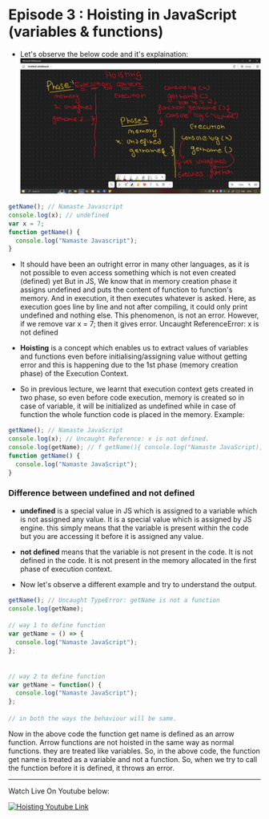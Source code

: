 # Episode 3 : Hoisting in JavaScript (variables & functions)

- Let's observe the below code and it's explaination:
![Hoisting 1](/assets/Hoisting1.png "Hoisting")

```js
getName(); // Namaste Javascript
console.log(x); // undefined
var x = 7;
function getName() {
  console.log("Namaste Javascript");
}
```

- It should have been an outright error in many other languages, as it is not possible to even access something which is not even created (defined) yet But in JS, We know that in memory creation phase it assigns undefined and puts the content of function to function's memory. And in execution, it then executes whatever is asked. Here, as execution goes line by line and not after compiling, it could only print undefined and nothing else. This phenomenon, is not an error. However, if we remove var x = 7; then it gives error. Uncaught ReferenceError: x is not defined

- **Hoisting** is a concept which enables us to extract values of variables and functions even before initialising/assigning value without getting error and this is happening due to the 1st phase (memory creation phase) of the Execution Context.

- So in previous lecture, we learnt that execution context gets created in two phase, so even before code execution, memory is created so in case of variable, it will be initialized as undefined while in case of function the whole function code is placed in the memory. Example:

```js
getName(); // Namaste JavaScript
console.log(x); // Uncaught Reference: x is not defined.
console.log(getName); // f getName(){ console.log("Namaste JavaScript); }
function getName() {
  console.log("Namaste JavaScript");
}
```

### Difference between undefined and not defined

- **undefined** is a special value in JS which is assigned to a variable which is not assigned any value. It is a special value which is assigned by JS engine. this simply means that the variable is present within the code but you are accessing it before it is assigned any value.

- **not defined** means that the variable is not present in the code. It is not defined in the code. It is not present in the memory allocated in the first phase of execution context.

- Now let's observe a different example and try to understand the output.

```js
getName(); // Uncaught TypeError: getName is not a function
console.log(getName);

// way 1 to define function
var getName = () => {
  console.log("Namaste JavaScript");
};


// way 2 to define function
var getName = function() {
  console.log("Namaste JavaScript");
};

// in both the ways the behaviour will be same.
```


Now in the above code the function get name is defined as an arrow function. Arrow functions are not hoisted in the same way as normal functions. they are treated like variables. So, in the above code, the function get name is treated as a variable and not a function. So, when we try to call the function before it is defined, it throws an error.
<hr>

Watch Live On Youtube below:

<a href="https://www.youtube.com/watch?v=Fnlnw8uY6jo&ab_channel=AkshaySaini" target="_blank"><img src="https://img.youtube.com/vi/Fnlnw8uY6jo/0.jpg" width="750"
alt="Hoisting Youtube Link"/></a>
